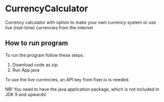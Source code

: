 # CurrencyCalculator
Currency calculator with option to make your own currency system or use live (real-time) currencies from the internet

## How to run program
To run the program follow these steps:

1. Download code as zip
2. Run App.java

To use the live currencies, an API key from fixer.io is needed.

NB! You need to have the java.application package, which is not included in JDK 9 and upwards!
